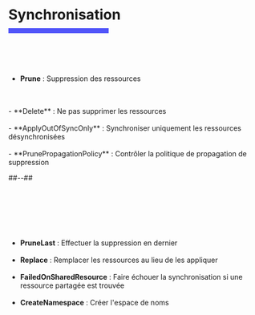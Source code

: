 <!-- .slide: class="transition bg-pink" -->

<h1 style="margin-bottom: 10px"> Synchronisation </h1>
<div style="width: 200px; height: 10px; background-color: #5155f9"></div>
<br>
<!-- .slide: class="two-column" -->

<br>
<br>
<br>

- **Prune** : Suppression des ressources
<br>
<br>
- **Delete** : Ne pas supprimer les ressources
<br>
<br>
- **ApplyOutOfSyncOnly** : Synchroniser uniquement les ressources désynchronisées
<br>
<br>
- **PrunePropagationPolicy** : Contrôler la politique de propagation de suppression

##--##

<br>
<br>
<br>
<br>
<br>

- **PruneLast** : Effectuer la suppression en dernier
  <br>
  <br>
- **Replace** : Remplacer les ressources au lieu de les appliquer
  <br>
  <br>
- **FailedOnSharedResource** : Faire échouer la synchronisation si une ressource partagée est trouvée
  <br>
  <br>
- **CreateNamespace** : Créer l'espace de noms
